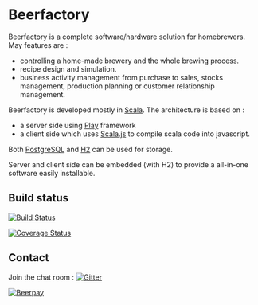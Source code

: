 # Beerfactory

Beerfactory is a complete software/hardware solution for homebrewers. May features are :
 - controlling a home-made brewery and the whole brewing process.
 - recipe design and simulation.
 - business activity management from purchase to sales, stocks management, production planning or customer relationship management.

Beerfactory is developed mostly in [Scala](http://scala-lang.org/). The architecture is based on :
 - a server side using [Play](https://www.playframework.com/) framework
 - a client side which uses [Scala.js](http://www.scala-js.org/) to compile scala code into javascript.

Both [PostgreSQL](https://www.postgresql.org/) and [H2](http://h2database.com/html/main.html) can be used for storage.

Server and client side can be embedded (with H2) to provide a all-in-one software easily installable.


## Build status

[![Build Status](https://travis-ci.org/beerfactory/beerfactory.svg?branch=master)](https://travis-ci.org/beerfactory/beerfactory)

[![Coverage Status](https://coveralls.io/repos/github/beerfactory/beerfactory/badge.svg?branch=master)](https://coveralls.io/github/beerfactory/beerfactory?branch=master)

## Contact

Join the chat room : [![Gitter](https://badges.gitter.im/beerfactory/beerfactory.svg)](https://gitter.im/beerfactory/beerfactory?utm_source=badge&utm_medium=badge&utm_campaign=pr-badge)

[![Beerpay](https://beerpay.io/beerfactory/beerfactory/badge.svg)](https://beerpay.io/beerfactory/beerfactory)
